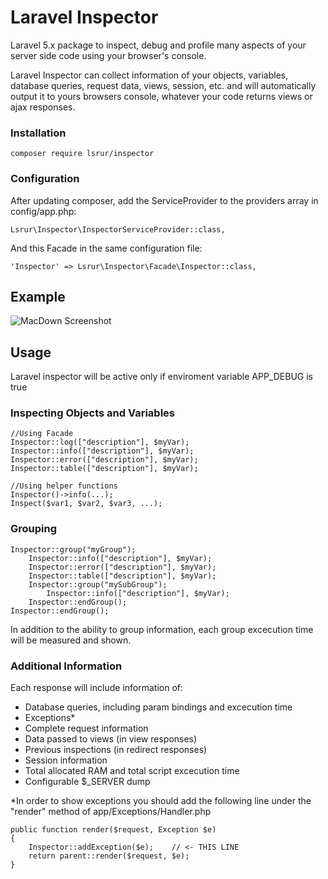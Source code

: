 # Laravel Inspector
Laravel 5.x package to inspect, debug and profile many aspects of your server side code using your browser's console.

Laravel Inspector can collect information of your objects, variables, database queries, request data, views, session, etc. and will automatically output it to yours browsers console,	whatever your code returns views or ajax responses.

### Installation
	composer require lsrur/inspector


### Configuration
After updating composer, add the ServiceProvider to the providers array in config/app.php:

	Lsrur\Inspector\InspectorServiceProvider::class,

  
And this Facade in the same configuration file:

	'Inspector' => Lsrur\Inspector\Facade\Inspector::class,
	
	



## Example

![MacDown Screenshot](https://s31.postimg.org/vlfgyr21n/002.png)
  
## Usage
Laravel inspector will be active only if enviroment variable APP_DEBUG is true

### Inspecting Objects and Variables
	
	//Using Facade
	Inspector::log(["description"], $myVar);
	Inspector::info(["description"], $myVar);
	Inspector::error(["description"], $myVar);
	Inspector::table(["description"], $myVar);
	
	//Using helper functions
	Inspector()->info(...);
	Inspect($var1, $var2, $var3, ...);
	
	
### Grouping
	
	Inspector::group("myGroup");
		Inspector::info(["description"], $myVar);
		Inspector::error(["description"], $myVar);
		Inspector::table(["description"], $myVar);
		Inspector::group("mySubGroup");
			Inspector::info(["description"], $myVar);
		Inspector::endGroup();
	Inspector::endGroup();
		
In addition to the ability to group information, each group excecution time will be measured and shown.

### Additional Information
Each response will include information of:

* Database queries, including param bindings and excecution time
* Exceptions*
* Complete request information
* Data passed to views (in view responses)
* Previous inspections (in redirect responses)
* Session information
* Total allocated RAM and total script excecution time
* Configurable $_SERVER dump 

*In order to show exceptions you should add the following line under the "render" method of app/Exceptions/Handler.php

    
    public function render($request, Exception $e)
    {
        Inspector::addException($e); 	// <- THIS LINE
        return parent::render($request, $e);
    }  